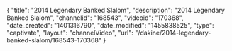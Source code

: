 {
    "title": "2014 Legendary Banked Slalom",
    "description": "2014 Legendary Banked Slalom",
    "channelid": "168543",
    "videoid": "170368",
    "date_created": "1401316790",
    "date_modified": "1455838525",
    "type": "captivate",
    "layout": "channelVideo",
    "url": "\/dakine\/2014-legendary-banked-slalom\/168543-170368"
}